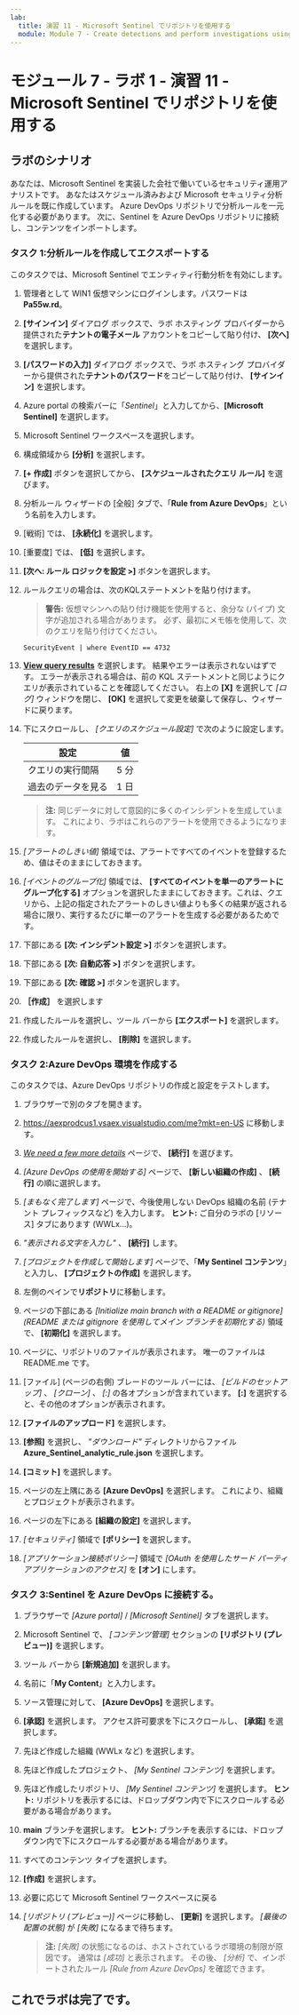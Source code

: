 ```yaml
---
lab:
  title: 演習 11 - Microsoft Sentinel でリポジトリを使用する
  module: Module 7 - Create detections and perform investigations using Microsoft Sentinel
---
```


# <a name="module-7---lab-1---exercise-11---use-repositories-in-microsoft-sentinel"></a>モジュール 7 - ラボ 1 - 演習 11 - Microsoft Sentinel でリポジトリを使用する

## <a name="lab-scenario"></a>ラボのシナリオ

あなたは、Microsoft Sentinel を実装した会社で働いているセキュリティ運用アナリストです。 あなたはスケジュール済みおよび Microsoft セキュリティ分析ルールを既に作成しています。  Azure DevOps リポジトリで分析ルールを一元化する必要があります。  次に、Sentinel を Azure DevOps リポジトリに接続し、コンテンツをインポートします。 


### <a name="task-1-create-and-export-an-analytical-rule"></a>タスク 1:分析ルールを作成してエクスポートする

このタスクでは、Microsoft Sentinel でエンティティ行動分析を有効にします。

1. 管理者として WIN1 仮想マシンにログインします。パスワードは**Pa55w.rd**。  

1. **[サインイン]** ダイアログ ボックスで、ラボ ホスティング プロバイダーから提供された**テナントの電子メール** アカウントをコピーして貼り付け、 **[次へ]** を選択します。

1. **[パスワードの入力]** ダイアログ ボックスで、ラボ ホスティング プロバイダーから提供された**テナントのパスワード**をコピーして貼り付け、 **[サインイン]** を選択します。

1. Azure portal の検索バーに「*Sentinel*」と入力してから、**[Microsoft Sentinel]** を選択します。

1. Microsoft Sentinel ワークスペースを選択します。

1. 構成領域から **[分析]** を選択します。

1. **[+ 作成]** ボタンを選択してから、 **[スケジュールされたクエリ ルール]** を選びます。

1. 分析ルール ウィザードの [全般] タブで、「**Rule from Azure DevOps**」という名前を入力します。

1. [戦術] では、 **[永続化]** を選択します。

1. [重要度] では、 **[低]** を選択します。

1. **[次へ: ルール ロジックを設定 >]** ボタンを選択します。

1. ルールクエリの場合は、次のKQLステートメントを貼り付けます。

    >**警告:** 仮想マシンへの貼り付け機能を使用すると、余分な (パイプ) 文字が追加される場合があります。 必ず、最初にメモ帳を使用して、次のクエリを貼り付けてください。

    ```KQL
    SecurityEvent | where EventID == 4732
    ```

1. **[View query results](クエリ結果の表示)** を選択します。 結果やエラーは表示されないはずです。 エラーが表示される場合は、前の KQL ステートメントと同じようにクエリが表示されていることを確認してください。 右上の **[X]** を選択して *[ログ]* ウィンドウを閉じ、 **[OK]** を選択して変更を破棄して保存し、ウィザードに戻ります。


1. 下にスクロールし、 *[クエリのスケジュール設定]* で次のように設定します。

    |設定|値|
    |---|---|
    |クエリの実行間隔|5 分|
    |過去のデータを見る|1 日|

    >**注:**  同じデータに対して意図的に多くのインシデントを生成しています。 これにより、ラボはこれらのアラートを使用できるようになります。

1. *[アラートのしきい値]* 領域では、アラートですべてのイベントを登録するため、値はそのままにしておきます。

1. *[イベントのグループ化]* 領域では、 **[すべてのイベントを単一のアラートにグループ化する]** オプションを選択したままにしておきます。これは、クエリから、上記の指定されたアラートのしきい値よりも多くの結果が返される場合に限り、実行するたびに単一のアラートを生成する必要があるためです。

1. 下部にある **[次: インシデント設定 >]** ボタンを選択します。 

1. 下部にある **[次: 自動応答 >]** ボタンを選択します。

1. 下部にある **[次: 確認 >]** ボタンを選択します。
 
1. **［作成］** を選択します

1. 作成したルールを選択し、ツール バーから **[エクスポート]** を選択します。

1. 作成したルールを選択し、 **[削除]** を選択します。


### <a name="task-2-create-our-azure-devops-environment"></a>タスク 2:Azure DevOps 環境を作成する

このタスクでは、Azure DevOps リポジトリの作成と設定をテストします。

1. ブラウザーで別のタブを開きます。

1. https://aexprodcus1.vsaex.visualstudio.com/me?mkt=en-US に移動します。

1. *[We need a few more details](詳細情報をいくつか入力する必要があります)* ページで、 **[続行]** を選びます。

1. *[Azure DevOps の使用を開始する]* ページで、 **[新しい組織の作成]** 、 **[続行]** の順に選択します。

1. *[まもなく完了します]* ページで、今後使用しない DevOps 組織の名前 (テナント プレフィックスなど) を入力します。 **ヒント:** ご自分のラボの [リソース] タブにあります (WWLx...)。

1. *"表示される文字を入力し"* 、 **[続行]** します。

1. *[プロジェクトを作成して開始します]* ページで、「**My Sentinel コンテンツ**」と入力し、 **[プロジェクトの作成]** を選択します。

1. 左側のペインで**リポジトリ**に移動します。

1. ページの下部にある *[Initialize main branch with a README or gitignore](README または gitignore を使用してメイン ブランチを初期化する)* 領域で、 **[初期化]** を選択します。

1. ページに、リポジトリのファイルが表示されます。  唯一のファイルは README.me です。

1. [ファイル] (ページの右側) ブレードのツール バーには、 *[ビルドのセットアップ]* 、 *[クローン]* 、 *[:]* の各オプションが含まれています。  **[:]** を選択すると、その他のオプションが表示されます。

1. **[ファイルのアップロード]** を選択します。

1. **[参照]** を選択し、 *"ダウンロード"* ディレクトリからファイル **Azure_Sentinel_analytic_rule.json** を選択します。

1. **[コミット]** を選択します。

1. ページの左上隅にある **[Azure DevOps]** を選択します。  これにより、組織とプロジェクトが表示されます。

1. ページの左下にある **[組織の設定]** を選択します。

1. *[セキュリティ]* 領域で **[ポリシー]** を選択します。

1. *[アプリケーション接続ポリシー]* 領域で *[OAuth を使用したサード パーティ アプリケーションのアクセス]* を **[オン]** にします。


### <a name="task-3-connect-sentinel-to-azure-devops"></a>タスク 3:Sentinel を Azure DevOps に接続する。

1. ブラウザーで *[Azure portal]* / *[Microsoft Sentinel]* タブを選択します。

1. Microsoft Sentinel で、 *[コンテンツ管理]* セクションの **[リポジトリ (プレビュー)]** を選択します。

1. ツール バーから **[新規追加]** を選択します。

1. 名前に「**My Content**」と入力します。

1. ソース管理に対して、 **[Azure DevOps]** を選択します。

1. **[承認]** を選択します。 アクセス許可要求を下にスクロールし、 **[承諾]** を選択します。

1. 先ほど作成した組織 (WWLx など) を選択します。

1. 先ほど作成したプロジェクト、 *[My Sentinel コンテンツ]* を選択します。

1. 先ほど作成したリポジトリ、 *[My Sentinel コンテンツ]* を選択します。 **ヒント:** リポジトリを表示するには、ドロップダウン内で下にスクロールする必要がある場合があります。

1. **main** ブランチを選択します。 **ヒント:** ブランチを表示するには、ドロップダウン内で下にスクロールする必要がある場合があります。

1. すべてのコンテンツ タイプを選択します。

1. **[作成]** を選択します。

1. 必要に応じて Microsoft Sentinel ワークスペースに戻る

1. *[リポジトリ (プレビュー)]* ページに移動し、 **[更新]** を選択します。 *[最後の配置の状態]* が *[失敗]* になるまで待ちます。  

    >**注:** *[失敗]* の状態になるのは、ホストされているラボ環境の制限が原因です。 通常は *[成功]* と表示されます。 その後、 *[分析]* で、インポートされたルール *[Rule from Azure DevOps]* を確認できます。


## <a name="you-have-completed-the-lab"></a>これでラボは完了です。
